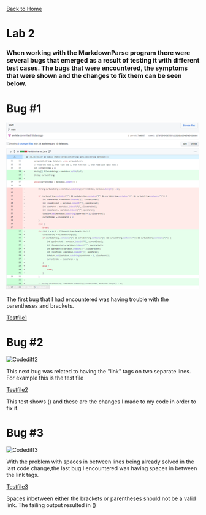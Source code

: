 [Back to Home](https://smhitle.github.io/cse15l-lab-reports/)

# Lab 2

### When working with the MarkdownParse program there were several bugs that emerged as a result of testing it with different test cases. The bugs that were encountered, the symptoms that were shown and the changes to fix them can be seen below.

# Bug #1 

![Codediff1](images/codediff1.PNG)

The first bug that I had encountered was having trouble with the parentheses and brackets.

[Testfile1]()

# Bug #2

![Codediff2]()

This next bug was related to having the "link" tags on two separate lines. For example this is the test file 

[Testfile2]()

This test shows () and these are the changes I made to my code in order to fix it.


# Bug #3
![Codediff3]()

With the problem with spaces in between lines being already solved in the last code change,the last bug I encountered was having spaces in between the link tags.

[Testfile3]()

Spaces inbetween either the brackets or parentheses should not be a valid link. The failing output resulted in ()